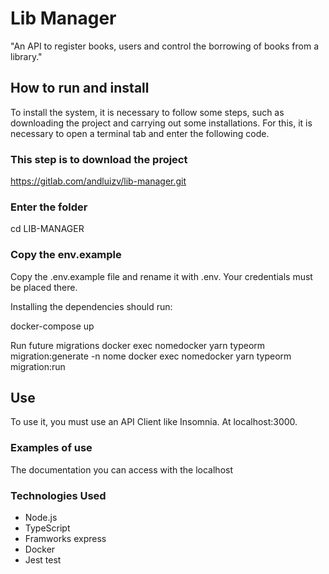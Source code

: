 # Lib Manager

"An API to register books, users and control the borrowing of books from a library."

## How to run and install

To install the system, it is necessary to follow some steps, such as downloading the project and carrying out some installations. For this, it is necessary to open a terminal tab and enter the following code.

### This step is to download the project

https://gitlab.com/andluizv/lib-manager.git

### Enter the folder

cd LIB-MANAGER

### Copy the env.example

Copy the .env.example file and rename it with .env. Your credentials must be placed there.

Installing the dependencies should run:

docker-compose up

Run future migrations
docker exec nomedocker yarn typeorm migration:generate -n nome
docker exec nomedocker yarn typeorm migration:run

## Use

To use it, you must use an API Client like Insomnia. At localhost:3000.

### Examples of use

The documentation you can access with the localhost

### Technologies Used

- Node.js
- TypeScript
- Framworks express
- Docker
- Jest test
